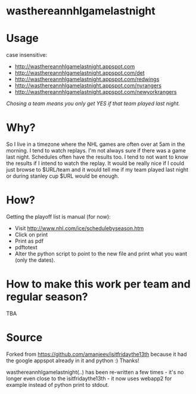 wasthereannhlgamelastnight
==========================

Usage
=====

case insensitive:  

 * http://wasthereannhlgamelastnight.appspot.com
 * http://wasthereannhlgamelastnight.appspot.com/det
 * http://wasthereannhlgamelastnight.appspot.com/redwings
 * http://wasthereannhlgamelastnight.appspot.com/nyrangers
 * http://wasthereannhlgamelastnight.appspot.com/newyorkrangers

*Chosing a team means you only get YES if that team played last night.*

Why?
====

So I live in a timezone where the NHL games are often over at 5am in the morning. I tend to watch replays. I'm not always sure if there was a game last night. Schedules often have the results too. I tend to not want to know the results if I intend to watch the replay. It would be really nice if I could just browse to $URL/team and it would tell me if my team played last night or during stanley cup $URL would be enough.

How?
====

Getting the playoff list is manual (for now):

 - Visit http://www.nhl.com/ice/schedulebyseason.htm
 - Click on print
 - Print as pdf
 - pdftotext
 - Alter the python script to point to the new file and print what you want (only the dates).


How to make this work per team and regular season?
==================================================
TBA

Source
======

Forked from https://github.com/amanjeev/isitfridaythe13th because it had the google appspot already in it and python :) Thanks!

wasthereannhlgamelastnight(..) has been re-written a few times - it's no longer even close to the isitfridaythe13th - it now uses webapp2 for example instead of python print to stdout.
